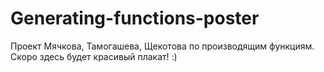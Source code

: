 # Generating-functions-poster
Проект Мячкова, Тамогашева, Щекотова по производящим функциям. Скоро здесь будет красивый плакат! :)
